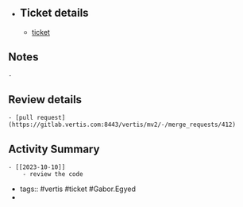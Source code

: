 - ## Ticket details
	- [ticket](https://gitlab.vertis.com:8443/vertis/mv2/-/issues/6955)
## Notes
	-
## Review details
	- [pull request](https://gitlab.vertis.com:8443/vertis/mv2/-/merge_requests/412)
## Activity Summary
	- [[2023-10-10]]
		- review the code
- tags:: #vertis #ticket #Gabor.Egyed
-